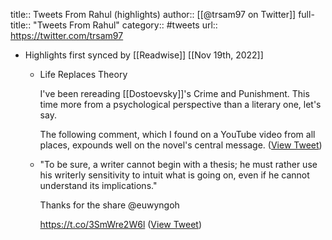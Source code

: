 title:: Tweets From Rahul (highlights)
author:: [[@trsam97 on Twitter]]
full-title:: "Tweets From Rahul"
category:: #tweets
url:: https://twitter.com/trsam97

- Highlights first synced by [[Readwise]] [[Nov 19th, 2022]]
	- Life Replaces Theory
	  
	  I've been rereading [[Dostoevsky]]'s Crime and Punishment. This time more from a psychological perspective than a literary one, let's say.
	  
	  The following comment, which I found on a YouTube video from all places, expounds well on the novel's central message. ([View Tweet](https://twitter.com/trsam97/status/1477449169828679680))
	- "To be sure, a writer cannot begin with a thesis; he must rather use his writerly sensitivity to intuit what is going on, even if he cannot understand its implications." 
	  
	  Thanks for the share @euwyngoh 
	  
	  https://t.co/3SmWre2W6l ([View Tweet](https://twitter.com/trsam97/status/1489783921029963777))